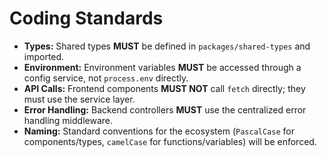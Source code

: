# Coding Standards

- **Types:** Shared types **MUST** be defined in `packages/shared-types` and imported.
- **Environment:** Environment variables **MUST** be accessed through a config service, not `process.env` directly.
- **API Calls:** Frontend components **MUST NOT** call `fetch` directly; they must use the service layer.
- **Error Handling:** Backend controllers **MUST** use the centralized error handling middleware.
- **Naming:** Standard conventions for the ecosystem (`PascalCase` for components/types, `camelCase` for functions/variables) will be enforced.
